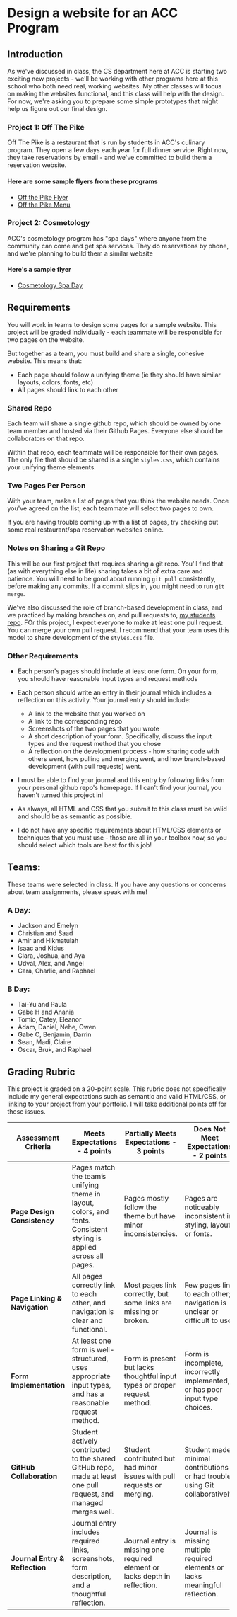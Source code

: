 # Design a website for an ACC Program

## Introduction

As we've discussed in class, the CS department here at ACC  is starting two exciting new projects - we'll be working with other programs here at this school who both need real, working websites. My other classes will focus on making the websites functional, and this class will help with the design. For now, we're asking you to prepare some simple prototypes that might help us figure out our final design.

### Project 1: Off The Pike
Off The Pike is a restaurant that is run by students in ACC's culinary program. They open a few days each year for full dinner service. Right now, they take reservations by email - and we've committed to build them a reservation website.

#### Here are some sample flyers from these programs
- [Off the Pike Flyer](../resources/off_the_pike_flyer.png)
- [Off the Pike Menu](../resources/off_the_pike_menu.pdf)

### Project 2: Cosmetology
ACC's cosmetology program has "spa days" where anyone from the community can come and get spa services. They do reservations by phone, and we're planning to build them a similar website

#### Here's a sample flyer
- [Cosmetology Spa Day](../resources/cosmetology_flyer.jpg)

## Requirements
You will work in teams to design some pages for a sample website. This project 
will be graded individually - each teammate will be responsible for two pages
on the website.

But together as a team, you must build and share a single, cohesive website. This means that:
- Each page should follow a unifying theme (ie they should have similar layouts, colors, fonts, etc)
- All pages should link to each other

### Shared Repo

Each team will share a single github repo, which should be owned by one team member and hosted via their Github Pages. Everyone else should be collaborators on that repo.

Within that repo, each teammate will be responsible for their own pages. The only file that should be shared is a single `styles.css`, which contains your unifying theme elements.

### Two Pages Per Person

With your team, make a list of pages that you think the website needs. Once you've agreed on the list, each teammate will select two pages to own. 

If you are having trouble coming up with a list of pages, try checking out some real restaurant/spa reservation websites online.

### Notes on Sharing a Git Repo

This will be our first project that requires sharing a git repo. You'll find that (as with everything else in life) sharing takes a bit of extra care and patience. You will need to be good about running `git pull` consistently, before making any commits. If a commit slips in, you might need to run `git merge`.

We've also discussed the role of branch-based development in class, and we practiced by making branches on, and pull requests to, [my students repo](https://github.com/MrJonesAPS/students). FOr this project, I expect everyone to make at least one pull request. You can merge your own pull request. I recommend that your team uses this model to share development of the `styles.css` file.

### Other Requirements
- Each person's pages should include at least one form. On your form, you should have reasonable input types and request methods

- Each person should write an entry in their journal which includes a reflection on this activity. Your journal entry should include:
    - A link to the website that you worked on
    - A link to the corresponding repo
    - Screenshots of the two pages that you wrote
    - A short description of your form. Specifically, discuss the input types and the request method that you chose
    - A reflection on the development process - how sharing code with others went, how pulling and merging went, and how branch-based development (with pull requests) went.

- I must be able to find your journal and this entry by following links from 
your personal github repo's homepage. If I can't find your journal, you haven't
turned this project in!

- As always, all HTML and CSS that you submit to this class must be valid and should be as semantic as possible. 
- I do not have any specific requirements about HTML/CSS elements or techniques that you must use - those are all in your toolbox now, so you should select which tools are best for this job!

## Teams:
These teams were selected in class. If you have any questions or concerns about team 
assignments, please speak with me!

### A Day:
- Jackson and Emelyn
- Christian and Saad
- Amir and Hikmatulah
- Isaac and Kidus
- Clara, Joshua, and Aya
- Udval, Alex, and  Angel
- Cara, Charlie, and Raphael

### B Day:
- Tai-Yu and Paula
- Gabe H and Anania
- Tomio, Catey, Eleanor
- Adam, Daniel, Nehe, Owen
- Gabe C, Benjamin, Darrin
- Sean, Madi, Claire
- Oscar, Bruk, and Raphael


## Grading Rubric  

This project is graded on a 20-point scale. This rubric does not specifically include my general expectations such as semantic and valid HTML/CSS, or linking to your project from your portfolio. I will take additional points off for these issues.

| **Assessment Criteria**         | **Meets Expectations - 4 points**                                                                                  | **Partially Meets Expectations - 3 points**                                     | **Does Not Meet Expectations - 2 points**                                                          | **Not Present - 0 points**                    |
|---------------------------------|---------------------------------------------------------------------------------------------------------------------|---------------------------------------------------------------------------------|------------------------------------------------------------------------------------------------------------------------------------------|-----------------------------------------------|
| **Page Design Consistency**     | Pages match the team’s unifying theme in layout, colors, and fonts. Consistent styling is applied across all pages. | Pages mostly follow the theme but have minor inconsistencies.                   | Pages are noticeably inconsistent in styling, layout, or fonts.                                   | No effort to match the team’s theme.         |
| **Page Linking & Navigation**   | All pages correctly link to each other, and navigation is clear and functional.                                    | Most pages link correctly, but some links are missing or broken.               | Few pages link to each other; navigation is unclear or difficult to use.                          | No internal linking between pages.           |
| **Form Implementation**         | At least one form is well-structured, uses appropriate input types, and has a reasonable request method.             | Form is present but lacks thoughtful input types or proper request method.      | Form is incomplete, incorrectly implemented, or has poor input type choices.                     | No form included.                            |
| **GitHub Collaboration**        | Student actively contributed to the shared GitHub repo, made at least one pull request, and managed merges well.    | Student contributed but had minor issues with pull requests or merging.         | Student made minimal contributions or had trouble using Git collaboratively.                      | No evidence of GitHub contributions.         |
| **Journal Entry & Reflection**  | Journal entry includes required links, screenshots, form description, and a thoughtful reflection.                  | Journal entry is missing one required element or lacks depth in reflection.     | Journal is missing multiple required elements or lacks meaningful reflection.                     | No journal entry submitted.                  |
